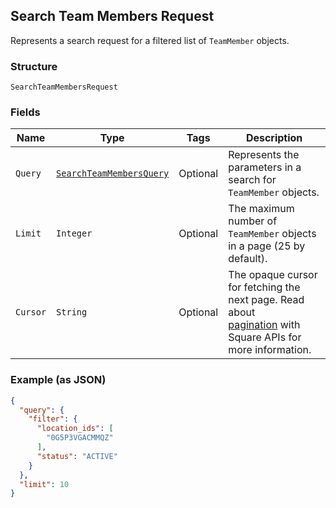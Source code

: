 ## Search Team Members Request

Represents a search request for a filtered list of `TeamMember` objects.

### Structure

`SearchTeamMembersRequest`

### Fields

| Name | Type | Tags | Description |
|  --- | --- | --- | --- |
| `Query` | [`SearchTeamMembersQuery`](/doc/models/search-team-members-query.md) | Optional | Represents the parameters in a search for `TeamMember` objects. |
| `Limit` | `Integer` | Optional | The maximum number of `TeamMember` objects in a page (25 by default). |
| `Cursor` | `String` | Optional | The opaque cursor for fetching the next page. Read about<br>[pagination](https://developer.squareup.com/docs/docs/working-with-apis/pagination) with Square APIs for more information. |

### Example (as JSON)

```json
{
  "query": {
    "filter": {
      "location_ids": [
        "0G5P3VGACMMQZ"
      ],
      "status": "ACTIVE"
    }
  },
  "limit": 10
}
```

